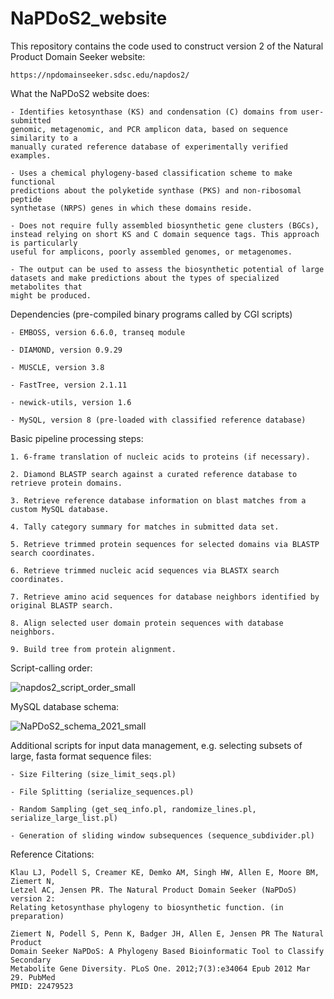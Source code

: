 # NaPDoS2_website
This repository contains the code used to construct version 2 of the Natural Product Domain Seeker website:

	https://npdomainseeker.sdsc.edu/napdos2/
  
		
What the NaPDoS2 website does:

	- Identifies ketosynthase (KS) and condensation (C) domains from user-submitted 
	genomic, metagenomic, and PCR amplicon data, based on sequence similarity to a 
	manually curated reference database of experimentally verified examples.
	
	- Uses a chemical phylogeny-based classification scheme to make functional
	predictions about the polyketide synthase (PKS) and non-ribosomal peptide
	synthetase (NRPS) genes in which these domains reside.
	
	- Does not require fully assembled biosynthetic gene clusters (BGCs), 
	instead relying on short KS and C domain sequence tags. This approach is particularly 
	useful for amplicons, poorly assembled genomes, or metagenomes.
	
	- The output can be used to assess the biosynthetic potential of large
	datasets and make predictions about the types of specialized metabolites that
	might be produced.
  
Dependencies (pre-compiled binary programs called by CGI scripts)
	
	- EMBOSS, version 6.6.0, transeq module
	
	- DIAMOND, version 0.9.29
	
	- MUSCLE, version 3.8
	
	- FastTree, version 2.1.11
	
	- newick-utils, version 1.6
	
	- MySQL, version 8 (pre-loaded with classified reference database)
	

Basic pipeline processing steps:
  
	1. 6-frame translation of nucleic acids to proteins (if necessary).
	
	2. Diamond BLASTP search against a curated reference database to retrieve protein domains.
	
	3. Retrieve reference database information on blast matches from a custom MySQL database.
	
	4. Tally category summary for matches in submitted data set.
	
	5. Retrieve trimmed protein sequences for selected domains via BLASTP search coordinates.
	
	6. Retrieve trimmed nucleic acid sequences via BLASTX search coordinates.
	
	7. Retrieve amino acid sequences for database neighbors identified by original BLASTP search.
	
	8. Align selected user domain protein sequences with database neighbors.
	
	9. Build tree from protein alignment.

Script-calling order:
  
  ![napdos2_script_order_small](https://user-images.githubusercontent.com/24737584/140625623-f7516ab5-cbb5-4009-adcc-e26571246f92.png)

 MySQL database schema:
  
 ![NaPDoS2_schema_2021_small](https://user-images.githubusercontent.com/24737584/140801976-920fbe79-a962-4c23-af2a-347abc9313c2.png)


Additional scripts for input data management, e.g. selecting subsets of large, fasta format sequence files:
  
  	- Size Filtering (size_limit_seqs.pl)
	
	- File Splitting (serialize_sequences.pl)
	
	- Random Sampling (get_seq_info.pl, randomize_lines.pl, serialize_large_list.pl)
	
	- Generation of sliding window subsequences (sequence_subdivider.pl)
	
Reference Citations:
  
	Klau LJ, Podell S, Creamer KE, Demko AM, Singh HW, Allen E, Moore BM, Ziemert N,
	Letzel AC, Jensen PR. The Natural Product Domain Seeker (NaPDoS) version 2:
	Relating ketosynthase phylogeny to biosynthetic function. (in preparation)

	Ziemert N, Podell S, Penn K, Badger JH, Allen E, Jensen PR The Natural Product
	Domain Seeker NaPDoS: A Phylogeny Based Bioinformatic Tool to Classify Secondary
	Metabolite Gene Diversity. PLoS One. 2012;7(3):e34064 Epub 2012 Mar 29. PubMed
	PMID: 22479523
    
